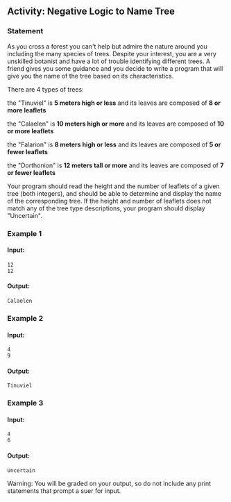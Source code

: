 ## Activity: Negative Logic to Name Tree
### Statement

As you cross a forest you can't help but admire the nature around you including the many species of trees. Despite your interest, you are a very unskilled botanist and have a lot of trouble identifying different trees. A friend gives you some guidance and you decide to write a program that will give you the name of the tree based on its characteristics.

There are 4 types of trees:

the "Tinuviel" is **5 meters high or less** and its leaves are composed of **8 or more leaflets**

the "Calaelen" is **10 meters high or more** and its leaves are composed of **10 or more leaflets**

the "Falarion" is **8 meters high or less** and its leaves are composed of **5 or fewer leaflets**

the "Dorthonion" is **12 meters tall or more** and its leaves are composed of **7 or fewer leaflets**

Your program should read the height and the number of leaflets of a given tree (both integers), and should be able to determine and display the name of the corresponding tree. If the height and number of leaflets does not match any of the tree type descriptions, your program should display "Uncertain".

### Example 1

#### Input:

    12
    12

#### Output:

    Calaelen
    
### Example 2

#### Input:

    4
    9

#### Output:

    Tinuviel
 
### Example 3

#### Input:

    4
    6

#### Output:

    Uncertain

Warning: You will be graded on your output, so do not include any print statements that prompt a suer for input.
